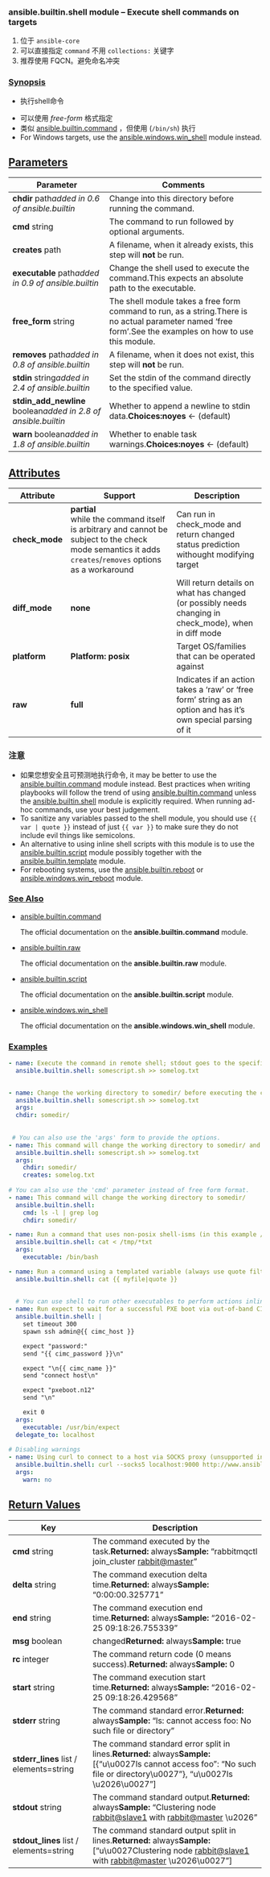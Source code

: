 ### ansible.builtin.shell module – Execute shell commands on targets



1. 位于 `ansible-core` 
2. 可以直接指定 `command` 不用 `collections:`  关键字
3. 推荐使用 FQCN。避免命名冲突



### [Synopsis](https://docs.ansible.com/ansible/latest/collections/ansible/builtin/shell_module.html#id1)

* 执行shell命令

- 可以使用 *free-form* 格式指定
- 类似 [ansible.builtin.command](https://docs.ansible.com/ansible/latest/collections/ansible/builtin/command_module.html#ansible-collections-ansible-builtin-command-module) ，但使用 (`/bin/sh`) 执行
- For Windows targets, use the [ansible.windows.win_shell](https://docs.ansible.com/ansible/latest/collections/ansible/windows/win_shell_module.html#ansible-collections-ansible-windows-win-shell-module) module instead.



## [Parameters](https://docs.ansible.com/ansible/latest/collections/ansible/builtin/shell_module.html#id2)

| Parameter                                                    | Comments                                                     |
| ------------------------------------------------------------ | ------------------------------------------------------------ |
| **chdir** path*added in 0.6 of ansible.builtin*              | Change into this directory before running the command.       |
| **cmd** string                                               | The command to run followed by optional arguments.           |
| **creates** path                                             | A filename, when it already exists, this step will **not** be run. |
| **executable** path*added in 0.9 of ansible.builtin*         | Change the shell used to execute the command.This expects an absolute path to the executable. |
| **free_form** string                                         | The shell module takes a free form command to run, as a string.There is no actual parameter named ‘free form’.See the examples on how to use this module. |
| **removes** path*added in 0.8 of ansible.builtin*            | A filename, when it does not exist, this step will **not** be run. |
| **stdin** string*added in 2.4 of ansible.builtin*            | Set the stdin of the command directly to the specified value. |
| **stdin_add_newline** boolean*added in 2.8 of ansible.builtin* | Whether to append a newline to stdin data.**Choices:**no**yes** ← (default) |
| **warn** boolean*added in 1.8 of ansible.builtin*            | Whether to enable task warnings.**Choices:**no**yes** ← (default) |



## [Attributes](https://docs.ansible.com/ansible/latest/collections/ansible/builtin/shell_module.html#id3)

| Attribute      | Support                                                      | Description                                                  |
| -------------- | ------------------------------------------------------------ | ------------------------------------------------------------ |
| **check_mode** | **partial**<br />while the command itself is arbitrary and cannot be subject to the check mode semantics it adds `creates`/`removes` options as a workaround | Can run in check_mode and return changed status prediction withought modifying target |
| **diff_mode**  | **none**                                                     | Will return details on what has changed (or possibly needs changing in check_mode), when in diff mode |
| **platform**   | **Platform:** **posix**                                      | Target OS/families that can be operated against              |
| **raw**        | **full**                                                     | Indicates if an action takes a ‘raw’ or ‘free form’ string as an option and has it’s own special parsing of it |





### 注意

- 如果您想安全且可预测地执行命令, it may be better to use the [ansible.builtin.command](https://docs.ansible.com/ansible/latest/collections/ansible/builtin/command_module.html#ansible-collections-ansible-builtin-command-module) module instead. Best practices when writing playbooks will follow the trend of using [ansible.builtin.command](https://docs.ansible.com/ansible/latest/collections/ansible/builtin/command_module.html#ansible-collections-ansible-builtin-command-module) unless the [ansible.builtin.shell](https://docs.ansible.com/ansible/latest/collections/ansible/builtin/shell_module.html#ansible-collections-ansible-builtin-shell-module) module is explicitly required. When running ad-hoc commands, use your best judgement.
- To sanitize any variables passed to the shell module, you should use `{{ var | quote }}` instead of just `{{ var }}` to make sure they do not include evil things like semicolons.
- An alternative to using inline shell scripts with this module is to use the [ansible.builtin.script](https://docs.ansible.com/ansible/latest/collections/ansible/builtin/script_module.html#ansible-collections-ansible-builtin-script-module) module possibly together with the [ansible.builtin.template](https://docs.ansible.com/ansible/latest/collections/ansible/builtin/template_module.html#ansible-collections-ansible-builtin-template-module) module.
- For rebooting systems, use the [ansible.builtin.reboot](https://docs.ansible.com/ansible/latest/collections/ansible/builtin/reboot_module.html#ansible-collections-ansible-builtin-reboot-module) or [ansible.windows.win_reboot](https://docs.ansible.com/ansible/latest/collections/ansible/windows/win_reboot_module.html#ansible-collections-ansible-windows-win-reboot-module) module.





### [See Also](https://docs.ansible.com/ansible/latest/collections/ansible/builtin/shell_module.html#id5)

- [ansible.builtin.command](https://docs.ansible.com/ansible/latest/collections/ansible/builtin/command_module.html#ansible-collections-ansible-builtin-command-module)

  The official documentation on the **ansible.builtin.command** module.

- [ansible.builtin.raw](https://docs.ansible.com/ansible/latest/collections/ansible/builtin/raw_module.html#ansible-collections-ansible-builtin-raw-module)

  The official documentation on the **ansible.builtin.raw** module.

- [ansible.builtin.script](https://docs.ansible.com/ansible/latest/collections/ansible/builtin/script_module.html#ansible-collections-ansible-builtin-script-module)

  The official documentation on the **ansible.builtin.script** module.

- [ansible.windows.win_shell](https://docs.ansible.com/ansible/latest/collections/ansible/windows/win_shell_module.html#ansible-collections-ansible-windows-win-shell-module)

  The official documentation on the **ansible.windows.win_shell** module.



### [Examples](https://docs.ansible.com/ansible/latest/collections/ansible/builtin/shell_module.html#id6)

```yaml
- name: Execute the command in remote shell; stdout goes to the specified file on the remote
  ansible.builtin.shell: somescript.sh >> somelog.txt
  

- name: Change the working directory to somedir/ before executing the command
  ansible.builtin.shell: somescript.sh >> somelog.txt
  args:
  chdir: somedir/
  
 
 # You can also use the 'args' form to provide the options.
- name: This command will change the working directory to somedir/ and will only run when somedir/somelog.txt doesn't exist
  ansible.builtin.shell: somescript.sh >> somelog.txt
  args:
    chdir: somedir/
    creates: somelog.txt
    
# You can also use the 'cmd' parameter instead of free form format.
- name: This command will change the working directory to somedir/
  ansible.builtin.shell:
    cmd: ls -l | grep log
    chdir: somedir/

- name: Run a command that uses non-posix shell-isms (in this example /bin/sh doesn't handle redirection and wildcards together but bash does)
  ansible.builtin.shell: cat < /tmp/*txt
  args:
    executable: /bin/bash

- name: Run a command using a templated variable (always use quote filter to avoid injection)
  ansible.builtin.shell: cat {{ myfile|quote }}
  
  
  # You can use shell to run other executables to perform actions inline
- name: Run expect to wait for a successful PXE boot via out-of-band CIMC
  ansible.builtin.shell: |
    set timeout 300
    spawn ssh admin@{{ cimc_host }}

    expect "password:"
    send "{{ cimc_password }}\n"

    expect "\n{{ cimc_name }}"
    send "connect host\n"

    expect "pxeboot.n12"
    send "\n"

    exit 0
  args:
    executable: /usr/bin/expect
  delegate_to: localhost
  
# Disabling warnings
- name: Using curl to connect to a host via SOCKS proxy (unsupported in uri). Ordinarily this would throw a warning
  ansible.builtin.shell: curl --socks5 localhost:9000 http://www.ansible.com
  args:
    warn: no
```



## [Return Values](https://docs.ansible.com/ansible/latest/collections/ansible/builtin/shell_module.html#id7)



| Key                                     | Description                                                  |
| --------------------------------------- | ------------------------------------------------------------ |
| **cmd** string                          | The command executed by the task.**Returned:** always**Sample:** “rabbitmqctl join_cluster [rabbit@master](mailto:rabbit@master)” |
| **delta** string                        | The command execution delta time.**Returned:** always**Sample:** “0:00:00.325771” |
| **end** string                          | The command execution end time.**Returned:** always**Sample:** “2016-02-25 09:18:26.755339” |
| **msg** boolean                         | changed**Returned:** always**Sample:** true                  |
| **rc** integer                          | The command return code (0 means success).**Returned:** always**Sample:** 0 |
| **start** string                        | The command execution start time.**Returned:** always**Sample:** “2016-02-25 09:18:26.429568” |
| **stderr** string                       | The command standard error.**Returned:** always**Sample:** “ls: cannot access foo: No such file or directory” |
| **stderr_lines** list / elements=string | The command standard error split in lines.**Returned:** always**Sample:** [{“u\u0027ls cannot access foo”: “No such file or directory\u0027”}, “u\u0027ls \u2026\u0027”] |
| **stdout** string                       | The command standard output.**Returned:** always**Sample:** “Clustering node [rabbit@slave1](mailto:rabbit@slave1) with [rabbit@master](mailto:rabbit@master) \u2026” |
| **stdout_lines** list / elements=string | The command standard output split in lines.**Returned:** always**Sample:** [“u\u0027Clustering node [rabbit@slave1](mailto:rabbit@slave1) with [rabbit@master](mailto:rabbit@master) \u2026\u0027”] |





